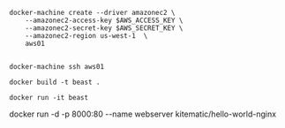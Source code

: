 ```
docker-machine create --driver amazonec2 \
	--amazonec2-access-key $AWS_ACCESS_KEY \
	--amazonec2-secret-key $AWS_SECRET_KEY \
	--amazonec2-region us-west-1  \
	aws01
	
```

```
docker-machine ssh aws01
```

	
```
docker build -t beast .
```


```
docker run -it beast 
```
	
	
docker run -d -p 8000:80 --name webserver kitematic/hello-world-nginx
